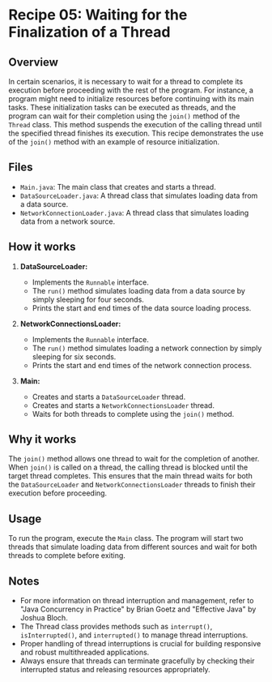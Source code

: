 # Recipe 05: Waiting for the Finalization of a Thread
## Overview
In certain scenarios, it is necessary to wait for a thread to complete its execution before proceeding with the rest of the program. 
For instance, a program might need to initialize resources before continuing with its main tasks. 
These initialization tasks can be executed as threads, and the program can wait for their completion using the `join()` method of the `Thread` class.
This method suspends the execution of the calling thread until the specified thread finishes its execution.
This recipe demonstrates the use of the `join()` method with an example of resource initialization.

## Files

- `Main.java`: The main class that creates and starts a thread.
- `DataSourceLoader.java`: A thread class that simulates loading data from a data source.
- `NetworkConnectionLoader.java`: A thread class that simulates loading data from a network source.

## How it works

1. **DataSourceLoader:**

    - Implements the `Runnable` interface.
    - The `run()` method simulates loading data from a data source by simply sleeping for four seconds.
    - Prints the start and end times of the data source loading process.
2. **NetworkConnectionsLoader:**

    - Implements the `Runnable` interface.
    - The `run()` method simulates loading a network connection by simply sleeping for six seconds.
    - Prints the start and end times of the network connection process.
3. **Main:**

    - Creates and starts a `DataSourceLoader` thread.
    - Creates and starts a `NetworkConnectionsLoader` thread.
    - Waits for both threads to complete using the `join()` method.

## Why it works
The `join()` method allows one thread to wait for the completion of another. 
When `join()` is called on a thread, the calling thread is blocked until the target thread completes. 
This ensures that the main thread waits for both the `DataSourceLoader` and `NetworkConnectionsLoader` threads to finish their execution before proceeding.

## Usage
To run the program, execute the `Main` class.
The program will start two threads that simulate loading data from different sources and wait for both threads to complete before exiting.

## Notes
- For more information on thread interruption and management, refer to "Java Concurrency in Practice" by Brian Goetz and "Effective Java" by Joshua Bloch.
- The Thread class provides methods such as `interrupt()`, `isInterrupted()`, and `interrupted()` to manage thread interruptions.
- Proper handling of thread interruptions is crucial for building responsive and robust multithreaded applications.
- Always ensure that threads can terminate gracefully by checking their interrupted status and releasing resources appropriately.